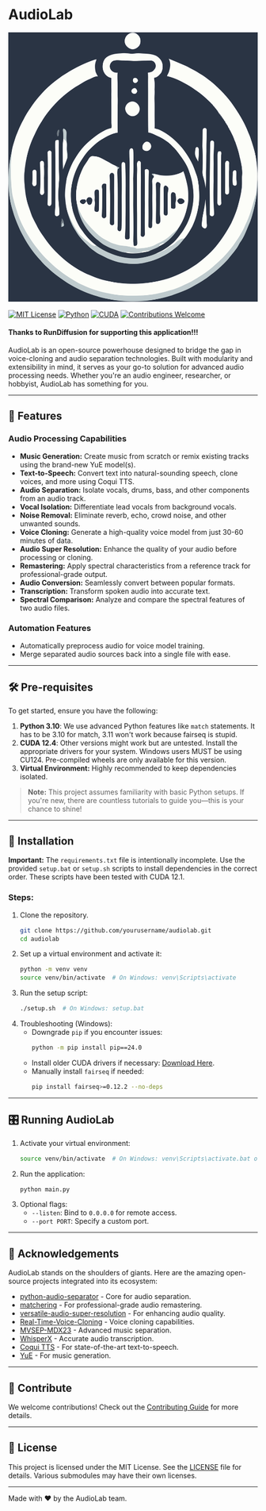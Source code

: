 # AudioLab

![AudioLab Logo](./res/audiolab_lg.png)

[![MIT License](https://img.shields.io/badge/license-MIT-blue.svg)](LICENSE)
[![Python](https://img.shields.io/badge/python-3.10%2B-blue.svg)](https://www.python.org/downloads/)
[![CUDA](https://img.shields.io/badge/CUDA-cu121-brightgreen)](https://developer.nvidia.com/cuda-downloads)
[![Contributions Welcome](https://img.shields.io/badge/contributions-welcome-brightgreen)](CONTRIBUTING.md)

#### Thanks to RunDiffusion for supporting this application!!! ####

AudioLab is an open-source powerhouse designed to bridge the gap in voice-cloning and audio separation technologies. Built with modularity and extensibility in mind, it serves as your go-to solution for advanced audio processing needs. Whether you're an audio engineer, researcher, or hobbyist, AudioLab has something for you.

---

## 🌟 Features

### Audio Processing Capabilities
- **Music Generation:** Create music from scratch or remix existing tracks using the brand-new YuE model(s).
- **Text-to-Speech:** Convert text into natural-sounding speech, clone voices, and more using Coqui TTS.
- **Audio Separation:** Isolate vocals, drums, bass, and other components from an audio track.
- **Vocal Isolation:** Differentiate lead vocals from background vocals.
- **Noise Removal:** Eliminate reverb, echo, crowd noise, and other unwanted sounds.
- **Voice Cloning:** Generate a high-quality voice model from just 30-60 minutes of data.
- **Audio Super Resolution:** Enhance the quality of your audio before processing or cloning.
- **Remastering:** Apply spectral characteristics from a reference track for professional-grade output.
- **Audio Conversion:** Seamlessly convert between popular formats.
- **Transcription:** Transform spoken audio into accurate text.
- **Spectral Comparison:** Analyze and compare the spectral features of two audio files.

### Automation Features
- Automatically preprocess audio for voice model training.
- Merge separated audio sources back into a single file with ease.

---

## 🛠️ Pre-requisites

To get started, ensure you have the following:
1. **Python 3.10**: We use advanced Python features like `match` statements. It has to be 3.10 for match, 3.11 won't work because fairseq is stupid.
2. **CUDA 12.4**: Other versions might work but are untested. Install the appropriate drivers for your system. Windows users MUST be using
CU124. Pre-compiled wheels are only available for this version.
3. **Virtual Environment:** Highly recommended to keep dependencies isolated.

> **Note:** This project assumes familiarity with basic Python setups. If you're new, there are countless tutorials to guide you—this is your chance to shine!

---

## 🚀 Installation

**Important:**
The `requirements.txt` file is intentionally incomplete. Use the provided `setup.bat` or `setup.sh` scripts to install dependencies in the correct order. These scripts have been tested with CUDA 12.1.

### Steps:
1. Clone the repository.
    ```bash
    git clone https://github.com/yourusername/audiolab.git
    cd audiolab
    ```
2. Set up a virtual environment and activate it:
    ```bash
    python -m venv venv
    source venv/bin/activate  # On Windows: venv\Scripts\activate
    ```
3. Run the setup script:
    ```bash
    ./setup.sh  # On Windows: setup.bat
    ```
4. Troubleshooting (Windows):
    - Downgrade `pip` if you encounter issues:
        ```bash
        python -m pip install pip==24.0
        ```
    - Install older CUDA drivers if necessary: [Download Here](https://developer.nvidia.com/cuda-toolkit-archive).
    - Manually install `fairseq` if needed:
        ```bash
        pip install fairseq>=0.12.2 --no-deps
        ```

---

## 🎛️ Running AudioLab

1. Activate your virtual environment:
    ```bash
    source venv/bin/activate  # On Windows: venv\Scripts\activate.bat or venv\Scripts\Activate.ps1
    ```
2. Run the application:
    ```bash
    python main.py
    ```
3. Optional flags:
    - `--listen`: Bind to `0.0.0.0` for remote access.
    - `--port PORT`: Specify a custom port.

---

## 🤝 Acknowledgements

AudioLab stands on the shoulders of giants. Here are the amazing open-source projects integrated into its ecosystem:
- [python-audio-separator](https://github.com/nomadkaraoke/python-audio-separator) - Core for audio separation.
- [matchering](https://github.com/sergree/matchering) - For professional-grade audio remastering.
- [versatile-audio-super-resolution](https://github.com/haoheliu/versatile_audio_super_resolution) - For enhancing audio quality.
- [Real-Time-Voice-Cloning](https://github.com/RVC-Project/Retrieval-based-Voice-Conversion-WebUI) - Voice cloning capabilities.
- [MVSEP-MDX23](https://github.com/ZFTurbo/MVSEP-MDX23-music-separation-model) - Advanced music separation.
- [WhisperX](https://github.com/m-bain/whisperX) - Accurate audio transcription.
- [Coqui TTS](https://github.com/coqui-ai/TTS) - For state-of-the-art text-to-speech.
- [YuE](https://github.com/multimodal-art-projection/YuE) - For music generation.

---

## 🌟 Contribute

We welcome contributions! Check out the [Contributing Guide](CONTRIBUTING.md) for more details.

---

## 📜 License

This project is licensed under the MIT License. See the [LICENSE](LICENSE) file for details.
Various submodules may have their own licenses.

---

Made with ❤️ by the AudioLab team.
